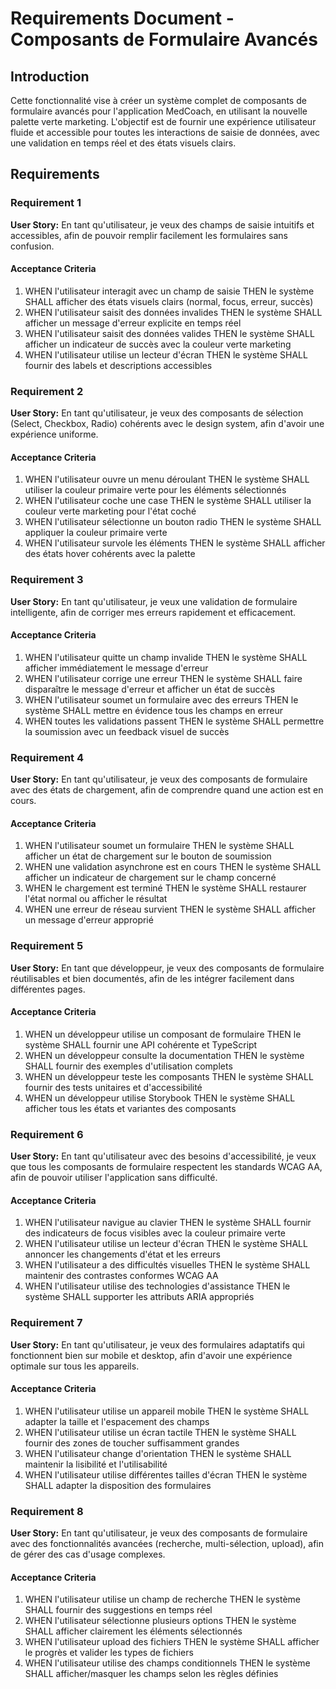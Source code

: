 # Requirements Document - Composants de Formulaire Avancés

## Introduction

Cette fonctionnalité vise à créer un système complet de composants de formulaire avancés pour l'application MedCoach, en utilisant la nouvelle palette verte marketing. L'objectif est de fournir une expérience utilisateur fluide et accessible pour toutes les interactions de saisie de données, avec une validation en temps réel et des états visuels clairs.

## Requirements

### Requirement 1

**User Story:** En tant qu'utilisateur, je veux des champs de saisie intuitifs et accessibles, afin de pouvoir remplir facilement les formulaires sans confusion.

#### Acceptance Criteria

1. WHEN l'utilisateur interagit avec un champ de saisie THEN le système SHALL afficher des états visuels clairs (normal, focus, erreur, succès)
2. WHEN l'utilisateur saisit des données invalides THEN le système SHALL afficher un message d'erreur explicite en temps réel
3. WHEN l'utilisateur saisit des données valides THEN le système SHALL afficher un indicateur de succès avec la couleur verte marketing
4. WHEN l'utilisateur utilise un lecteur d'écran THEN le système SHALL fournir des labels et descriptions accessibles

### Requirement 2

**User Story:** En tant qu'utilisateur, je veux des composants de sélection (Select, Checkbox, Radio) cohérents avec le design system, afin d'avoir une expérience uniforme.

#### Acceptance Criteria

1. WHEN l'utilisateur ouvre un menu déroulant THEN le système SHALL utiliser la couleur primaire verte pour les éléments sélectionnés
2. WHEN l'utilisateur coche une case THEN le système SHALL utiliser la couleur verte marketing pour l'état coché
3. WHEN l'utilisateur sélectionne un bouton radio THEN le système SHALL appliquer la couleur primaire verte
4. WHEN l'utilisateur survole les éléments THEN le système SHALL afficher des états hover cohérents avec la palette

### Requirement 3

**User Story:** En tant qu'utilisateur, je veux une validation de formulaire intelligente, afin de corriger mes erreurs rapidement et efficacement.

#### Acceptance Criteria

1. WHEN l'utilisateur quitte un champ invalide THEN le système SHALL afficher immédiatement le message d'erreur
2. WHEN l'utilisateur corrige une erreur THEN le système SHALL faire disparaître le message d'erreur et afficher un état de succès
3. WHEN l'utilisateur soumet un formulaire avec des erreurs THEN le système SHALL mettre en évidence tous les champs en erreur
4. WHEN toutes les validations passent THEN le système SHALL permettre la soumission avec un feedback visuel de succès

### Requirement 4

**User Story:** En tant qu'utilisateur, je veux des composants de formulaire avec des états de chargement, afin de comprendre quand une action est en cours.

#### Acceptance Criteria

1. WHEN l'utilisateur soumet un formulaire THEN le système SHALL afficher un état de chargement sur le bouton de soumission
2. WHEN une validation asynchrone est en cours THEN le système SHALL afficher un indicateur de chargement sur le champ concerné
3. WHEN le chargement est terminé THEN le système SHALL restaurer l'état normal ou afficher le résultat
4. WHEN une erreur de réseau survient THEN le système SHALL afficher un message d'erreur approprié

### Requirement 5

**User Story:** En tant que développeur, je veux des composants de formulaire réutilisables et bien documentés, afin de les intégrer facilement dans différentes pages.

#### Acceptance Criteria

1. WHEN un développeur utilise un composant de formulaire THEN le système SHALL fournir une API cohérente et TypeScript
2. WHEN un développeur consulte la documentation THEN le système SHALL fournir des exemples d'utilisation complets
3. WHEN un développeur teste les composants THEN le système SHALL fournir des tests unitaires et d'accessibilité
4. WHEN un développeur utilise Storybook THEN le système SHALL afficher tous les états et variantes des composants

### Requirement 6

**User Story:** En tant qu'utilisateur avec des besoins d'accessibilité, je veux que tous les composants de formulaire respectent les standards WCAG AA, afin de pouvoir utiliser l'application sans difficulté.

#### Acceptance Criteria

1. WHEN l'utilisateur navigue au clavier THEN le système SHALL fournir des indicateurs de focus visibles avec la couleur primaire verte
2. WHEN l'utilisateur utilise un lecteur d'écran THEN le système SHALL annoncer les changements d'état et les erreurs
3. WHEN l'utilisateur a des difficultés visuelles THEN le système SHALL maintenir des contrastes conformes WCAG AA
4. WHEN l'utilisateur utilise des technologies d'assistance THEN le système SHALL supporter les attributs ARIA appropriés

### Requirement 7

**User Story:** En tant qu'utilisateur, je veux des formulaires adaptatifs qui fonctionnent bien sur mobile et desktop, afin d'avoir une expérience optimale sur tous les appareils.

#### Acceptance Criteria

1. WHEN l'utilisateur utilise un appareil mobile THEN le système SHALL adapter la taille et l'espacement des champs
2. WHEN l'utilisateur utilise un écran tactile THEN le système SHALL fournir des zones de toucher suffisamment grandes
3. WHEN l'utilisateur change d'orientation THEN le système SHALL maintenir la lisibilité et l'utilisabilité
4. WHEN l'utilisateur utilise différentes tailles d'écran THEN le système SHALL adapter la disposition des formulaires

### Requirement 8

**User Story:** En tant qu'utilisateur, je veux des composants de formulaire avec des fonctionnalités avancées (recherche, multi-sélection, upload), afin de gérer des cas d'usage complexes.

#### Acceptance Criteria

1. WHEN l'utilisateur utilise un champ de recherche THEN le système SHALL fournir des suggestions en temps réel
2. WHEN l'utilisateur sélectionne plusieurs options THEN le système SHALL afficher clairement les éléments sélectionnés
3. WHEN l'utilisateur upload des fichiers THEN le système SHALL afficher le progrès et valider les types de fichiers
4. WHEN l'utilisateur utilise des champs conditionnels THEN le système SHALL afficher/masquer les champs selon les règles définies